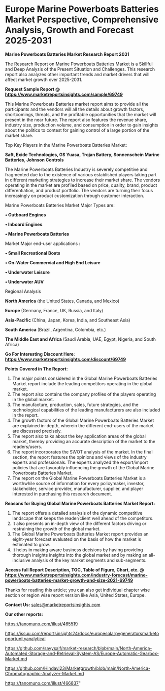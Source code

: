 # Europe Marine Powerboats Batteries Market Perspective, Comprehensive Analysis, Growth and Forecast 2025-2031

<strong>Marine Powerboats Batteries Market Research Report 2031</strong>

The Research Report on Marine Powerboats Batteries Market is a Skillful and Deep Analysis of the Present Situation and Challenges. This research report also analyzes other important trends and market drivers that will affect market growth over 2025-2031.

<strong>Request Sample Report @ <a href=https://www.marketreportsinsights.com/sample/69749>https://www.marketreportsinsights.com/sample/69749</a></strong>

This Marine Powerboats Batteries market report aims to provide all the participants and the vendors will all the details about growth factors, shortcomings, threats, and the profitable opportunities that the market will present in the near future. The report also features the revenue share, industry size, production volume, and consumption in order to gain insights about the politics to contest for gaining control of a large portion of the market share.

Top Key Players in the Marine Powerboats Batteries Market:

<strong>Saft, Exide Technologies, GS Yuasa, Trojan Battery, Sonnenschein Marine Batteries, Johnson Controls</strong>

The Marine Powerboats Batteries Industry is severely competitive and fragmented due to the existence of various established players taking part in different marketing strategies to increase their market share. The vendors operating in the market are profiled based on price, quality, brand, product differentiation, and product portfolio. The vendors are turning their focus increasingly on product customization through customer interaction.

Marine Powerboats Batteries Market Major Types are:

<strong>• Outboard Engines

• Inboard Engines

• Marine Powerboats Batteries</strong>

Market Major end-user applications :

<strong>• Small Recreational Boats

• On-Water Commercial and High End Leisure

• Underwater Leisure

• Underwater AUV</strong>

Regional Analysis

</u><strong><b>North America</b></strong> (the United States, Canada, and Mexico)

<strong><b>Europe </b></strong>(Germany, France, UK, Russia, and Italy)

<strong><b>Asia-Pacific</b></strong> (China, Japan, Korea, India, and Southeast Asia)

<strong><b>South America</b></strong> (Brazil, Argentina, Colombia, etc.)

<strong><b>The Middle East and Africa</b></strong> (Saudi Arabia, UAE, Egypt, Nigeria, and South Africa)

<strong>Go For Interesting Discount Here: <a href=https://www.marketreportsinsights.com/discount/69749>https://www.marketreportsinsights.com/discount/69749</a></strong>

<strong>Points Covered in The Report:</strong>
<ol>
  <li>The major points considered in the Global Marine Powerboats Batteries Market report include the leading competitors operating in the global market.</li>
  <li>The report also contains the company profiles of the players operating in the global market.</li>
  <li>The manufacture, production, sales, future strategies, and the technological capabilities of the leading manufacturers are also included in the report.</li>
  <li>The growth factors of the Global Marine Powerboats Batteries Market are explained in-depth, wherein the different end-users of the market are discussed precisely.</li>
  <li>The report also talks about the key application areas of the global market, thereby providing an accurate description of the market to the readers/users.</li>
  <li>The report incorporates the SWOT analysis of the market. In the final section, the report features the opinions and views of the industry experts and professionals. The experts analyzed the export/import policies that are favorably influencing the growth of the Global Marine Powerboats Batteries Market.</li>
  <li>The report on the Global Marine Powerboats Batteries Market is a worthwhile source of information for every policymaker, investor, stakeholder, service provider, manufacturer, supplier, and player interested in purchasing this research document.</li>
</ol>
<strong>Reasons for Buying Global Marine Powerboats Batteries Market Report:</strong>

<ol>
  <li>The report offers a detailed analysis of the dynamic competitive landscape that keeps the reader/client well ahead of the competitors.</li>
  <li>It also presents an in-depth view of the different factors driving or restraining the growth of the global market.</li>
  <li>The Global Marine Powerboats Batteries Market report provides an eight-year forecast evaluated on the basis of how the market is estimated to grow.</li>
  <li>It helps in making aware business decisions by having providing thorough insights insights into the global market and by making an all-inclusive analysis of the key market segments and sub-segments.</li>
</ol>
<strong>Access full Report Description, TOC, Table of Figure, Chart, etc. @ <a href=https://www.marketreportsinsights.com/industry-forecast/marine-powerboats-batteries-market-growth-and-size-2021-69749>https://www.marketreportsinsights.com/industry-forecast/marine-powerboats-batteries-market-growth-and-size-2021-69749</a></strong>


Thanks for reading this article; you can also get individual chapter wise section or region wise report version like Asia, United States, Europe.

<strong>Contact Us:</strong>
sales@marketreportsinsights.com

<strong>Our other reports:</strong>

<a href=https://tanomuno.com/illust/465519>https://tanomuno.com/illust/465519</a>

<a href=https://issuu.com/reportsinsights24/docs/europesolarpvgeneratorsmarketopportunityanalytical>https://issuu.com/reportsinsights24/docs/europesolarpvgeneratorsmarketopportunityanalytical</a>

<a href=https://github.com/sayysaif/market-research/blob/main/North-America-Automated-Storage-and-Retrieval-System-AS/Europe-Automatic-Gearbox-Market.md>https://github.com/sayysaif/market-research/blob/main/North-America-Automated-Storage-and-Retrieval-System-AS/Europe-Automatic-Gearbox-Market.md</a>

<a href=https://github.com/Hindavi23/Marketgrowth/blob/main/North-America-Chromatographic-Analyzer-Market.md>https://github.com/Hindavi23/Marketgrowth/blob/main/North-America-Chromatographic-Analyzer-Market.md</a>

<a href=https://tanomuno.com/illust/466837>https://tanomuno.com/illust/466837</a>"
